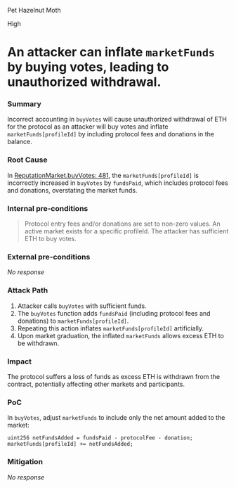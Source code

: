 Pet Hazelnut Moth

High

# An attacker can inflate `marketFunds` by buying votes, leading to unauthorized withdrawal.

### Summary

Incorrect accounting in `buyVotes` will cause unauthorized withdrawal of ETH for the protocol as an attacker will buy votes and inflate `marketFunds[profileId]` by including protocol fees and donations in the balance.

### Root Cause

In [ReputationMarket.buyVotes: 481](https://github.com/sherlock-audit/2024-11-ethos-network-ii/blob/57c02df7c56f0b18c681a89ebccc28c86c72d8d8/ethos/packages/contracts/contracts/ReputationMarket.sol#L481), the `marketFunds[profileId]` is incorrectly increased in `buyVotes` by `fundsPaid`, which includes protocol fees and donations, overstating the market funds.

### Internal pre-conditions

> Protocol entry fees and/or donations are set to non-zero values.
> An active market exists for a specific profileId.
> The attacker has sufficient ETH to buy votes.

### External pre-conditions

_No response_

### Attack Path

1. Attacker calls `buyVotes` with sufficient funds.
2. The `buyVotes` function adds `fundsPaid` (including protocol fees and donations) to `marketFunds[profileId]`.
3. Repeating this action inflates `marketFunds[profileId]` artificially.
4. Upon market graduation, the inflated `marketFunds` allows excess ETH to be withdrawn.

### Impact

The protocol suffers a loss of funds as excess ETH is withdrawn from the contract, potentially affecting other markets and participants.

### PoC

In `buyVotes`, adjust `marketFunds` to include only the net amount added to the market:

```solidity
uint256 netFundsAdded = fundsPaid - protocolFee - donation;
marketFunds[profileId] += netFundsAdded;
```

### Mitigation

_No response_